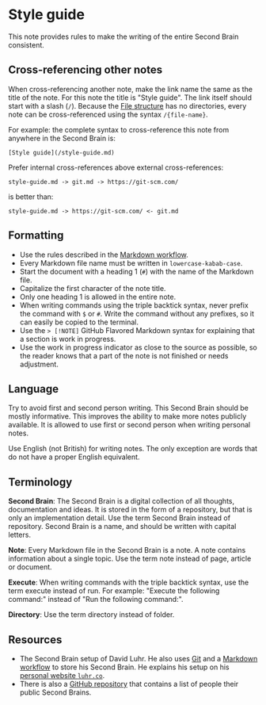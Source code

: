 # Style guide

This note provides rules to make the writing of the entire Second Brain consistent.

## Cross-referencing other notes

When cross-referencing another note, make the link name the same as the title of the note.
For this note the title is "Style guide".
The link itself should start with a slash (`/`).
Because the [File structure](/file-structure.md) has no directories, every note can be cross-referenced using the syntax `/{file-name}`.

For example: the complete syntax to cross-reference this note from anywhere in the Second Brain is: 

```
[Style guide](/style-guide.md)
```

Prefer internal cross-references above external cross-references:

```
style-guide.md -> git.md -> https://git-scm.com/
```

is better than:

```
style-guide.md -> https://git-scm.com/ <- git.md
```

## Formatting

- Use the rules described in the [Markdown workflow](/markdown-workflow.md).
- Every Markdown file name must be written in `lowercase-kabab-case`.
- Start the document with a heading 1 (`#`) with the name of the Markdown file.
- Capitalize the first character of the note title.
- Only one heading 1 is allowed in the entire note.
- When writing commands using the triple backtick syntax, never prefix the command with `$` or `#`.
  Write the command without any prefixes, so it can easily be copied to the terminal.
- Use the `> [!NOTE]` GitHub Flavored Markdown syntax for explaining that a section is work in progress.
- Use the work in progress indicator as close to the source as possible, so the reader knows that a part of the note is not finished or needs adjustment.

## Language

Try to avoid first and second person writing.
This Second Brain should be mostly informative.
This improves the ability to make more notes publicly available.
It is allowed to use first or second person when writing personal notes.

Use English (not British) for writing notes.
The only exception are words that do not have a proper English equivalent.

## Terminology

**Second Brain**:
The Second Brain is a digital collection of all thoughts, documentation and ideas.
It is stored in the form of a repository, but that is only an implementation detail.
Use the term Second Brain instead of repository.
Second Brain is a name, and should be written with capital letters.

**Note**:
Every Markdown file in the Second Brain is a note.
A note contains information about a single topic.
Use the term note instead of page, article or document.

**Execute**:
When writing commands with the triple backtick syntax, use the term execute instead of run.
For example: "Execute the following command:" instead of "Run the following command:".

**Directory**:
Use the term directory instead of folder.

## Resources

- The Second Brain setup of David Luhr.
  He also uses [Git](/git.md) and a [Markdown workflow](/markdown-workflow.md) to store his Second Brain.
  He explains his setup on his [personal website `luhr.co`](https://luhr.co/blog/2023/04/21/my-custom-second-brain-setup-part-2-how-it-works/).
- There is also a [GitHub repository](https://github.com/KasperZutterman/Second-Brain) that contains a list of people their public Second Brains. 
